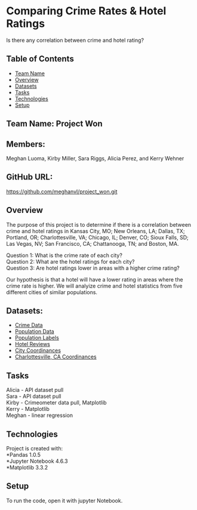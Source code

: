 # Comparing Crime Rates & Hotel Ratings

Is there any correlation between crime and hotel rating?  

## Table of Contents 
* [Team Name](#Team_Info)   
* [Overview](#overview) 
* [Datasets](#Datasets) 
* [Tasks](#tasks)
* [Technologies](#technologies) 
* [Setup](#setup)  

## Team Name: Project Won
## Members:
Meghan Luoma, Kirby Miller, Sara Riggs, Alicia Perez, and Kerry Wehner  

## GitHub URL: 
https://github.com/meghanvl/project_won.git

## Overview 
The purpose of this project is to determine if there is a correlation between crime and hotel ratings in Kansas City, MO; New Orleans, LA; Dallas, TX; Portland, OR; Charlottesville, VA; Chicago, IL; Denver, CO; Sioux Falls, SD; Las Vegas, NV; San Francisco, CA; Chattanooga, TN; and Boston, MA.  

Question 1: What is the crime rate of each city?<br>
Question 2: What are the hotel ratings for each city?   
Question 3: Are hotel ratings lower in areas with a higher crime rating? 

Our hypothesis is that a hotel will have a lower rating in areas where the crime rate is higher. We will analyize crime and hotel statistics from five different cities of similar populations. 

## Datasets: 
* [Crime Data](https://crime-data-explorer.fr.cloud.gov/api)
* [Population Data](https://github.com/CommerceDataService/census-wrapper)
* [Population Labels](https://gist.github.com/afhaque/60558290d6efd892351c4b64e5c01e9b)
* [Hotel Reviews](https://maps.googleapis.com/maps/api/place/nearbysearch/json)
* [City Coordinances](https://latitudelongitude.org/us/)
* [Charlottesville, CA Coordinances](https://www.lat-long.com/Latitude-Longitude-1498463-Virginia-Charlottesville.html)


## Tasks
Alicia - API dataset pull<br>
Sara - API dataset pull<br>
Kirby - Crimeometer data pull, Matplotlib<br>
Kerry - Matplotlib<br>
Meghan - linear regression<br>


## Technologies
Project is created with:  
*Pandas 1.0.5  
*Jupyter Notebook 4.6.3  
*Matplotlib 3.3.2  

## Setup
To run the code, open it with jupyter Notebook.

